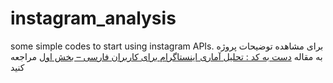 # instagram_analysis
some simple codes to start using instagram APIs.
برای مشاهده توضیحات پروژه به مقاله [ دست به کد : تحلیل آماری اینستاگرام برای کاربران فارسی – بخش اول](http://www.bigdata.ir/1394/09/%D8%AA%D8%AD%D9%84%DB%8C%D9%84-%D8%A2%D9%85%D8%A7%D8%B1%DB%8C-%D8%A7%DB%8C%D9%86%D8%B3%D8%AA%D8%A7%DA%AF%D8%B1%D8%A7%D9%85-%D9%81%D8%A7%D8%B1%D8%B3%DB%8C/) مراجعه کنید  
